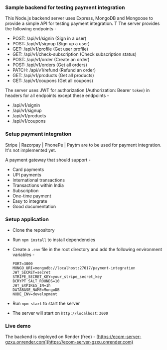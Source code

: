 ### Sample backend for testing payment integration

This Node.js backend server uses Express, MongoDB and Mongoose to provide a simple API for testing payment integration.
T
The server provides the following endpoints -

- POST: /api/v1/signin (Sign in a user)
- POST: /api/v1/signup (Sign up a user)
- GET: /api/v1/profile (Get user profile)
- GET: /api/v1/check-subscription (Check subscription status)
- POST: /api/v1/order (Create an order)
- POST: /api/v1/orders (Get all orders)
- PATCH: /api/v1/refund (Refund an order)
- GET: /api/v1/products (Get all products)
- GET: /api/v1/coupons (Get all coupons)

The server uses JWT for authorization (Authorization: Bearer `token`) in headers for all endpoints except these endpoints -

- /api/v1/signin
- /api/v1/signup
- /api/v1/products
- /api/v1/coupons

### Setup payment integration

Stripe | Razorpay | PhonePe | Paytm are to be used for payment integration. It's not implemented yet.

A payment gateway that should support -

- Card payments
- UPI payments
- International transactions
- Transactions within India
- Subscription
- One-time payment
- Easy to integrate
- Good documentation

### Setup application

- Clone the repository
- Run `npm install` to install dependencies
- Create a `.env` file in the root directory and add the following environment variables -

  ```
  PORT=3000
  MONGO_URI=mongodb://localhost:27017/payment-integration
  JWT_SECRET=secret
  STRIPE_SECRET_KEY=your_stripe_secret_key
  BCRYPT_SALT_ROUNDS=10
  JWT_EXPIRES_IN=1h
  DATABASE_NAME=MongoDB
  NODE_ENV=development
  ```

- Run `npm start` to start the server
- The server will start on `http://localhost:3000`

### Live demo

The backend is deployed on Render (free) - [https://ecom-server-gzxu.onrender.com](https://ecom-server-gzxu.onrender.com)
